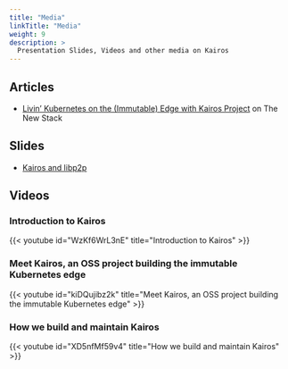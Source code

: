 ```yaml
---
title: "Media"
linkTitle: "Media"
weight: 9
description: >
  Presentation Slides, Videos and other media on Kairos
---
```


## Articles

 * [Livin’ Kubernetes on the (Immutable) Edge with Kairos Project](https://thenewstack.io/livin-kubernetes-on-the-immutable-edge-with-kairos-project/) on The New Stack

## Slides

 * [Kairos and libp2p](https://github.com/kairos-io/kairos/files/10743709/Kairos_P2P.pdf)

## Videos

### Introduction to Kairos

{{< youtube id="WzKf6WrL3nE" title="Introduction to Kairos" >}}

### Meet Kairos, an OSS project building the immutable Kubernetes edge

{{< youtube id="kiDQujibz2k" title="Meet Kairos, an OSS project building the immutable Kubernetes edge" >}}

### How we build and maintain Kairos

{{< youtube id="XD5nfMf59v4" title="How we build and maintain Kairos" >}}
